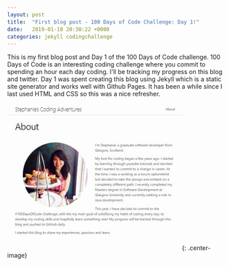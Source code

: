```yaml
---
layout: post
title:  "First blog post - 100 Days of Code Challenge: Day 1!"
date:   2019-01-18 20:30:22 +0000
categories: jekyll codingchallenge
---
```


This is my first blog post and Day 1 of the 100 Days of Code challenge.  100 Days of Code is an interesting coding challenge where you commit to spending an hour each day coding.  I'll be tracking my progress on this blog and twitter.  Day 1 was spent creating this blog using Jekyll which is a static site generator and works well with Github Pages.  It has been a while since I last used HTML and CSS so this was a nice refresher.


![Web Page Screenshot](/assets\page1.JPG){: .center-image} 